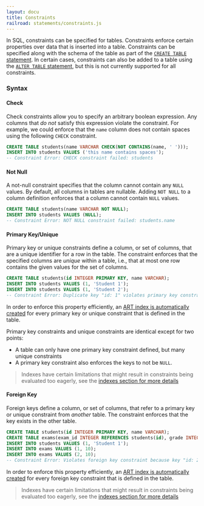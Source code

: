 ```yaml
---
layout: docu
title: Constraints
railroad: statements/constraints.js
---
```


In SQL, constraints can be specified for tables. Constraints enforce certain properties over data that is inserted into a table. Constraints can be specified along with the schema of the table as part of the [`CREATE TABLE` statement](statements/create_table). In certain cases, constraints can also be added to a table using the [`ALTER TABLE` statement](statements/alter_table), but this is not currently supported for all constraints.

### Syntax

<div id="rrdiagram"></div>

#### Check

Check constraints allow you to specify an arbitrary boolean expression. Any columns that *do not* satisfy this expression violate the constraint. For example, we could enforce that the `name` column does not contain spaces using the following `CHECK` constraint.

```sql
CREATE TABLE students(name VARCHAR CHECK(NOT CONTAINS(name, ' ')));
INSERT INTO students VALUES ('this name contains spaces');
-- Constraint Error: CHECK constraint failed: students
```

#### Not Null

A not-null constraint specifies that the column cannot contain any `NULL` values. By default, all columns in tables are nullable. Adding `NOT NULL` to a column definition enforces that a column cannot contain `NULL` values.
 
```sql
CREATE TABLE students(name VARCHAR NOT NULL);
INSERT INTO students VALUES (NULL);
-- Constraint Error: NOT NULL constraint failed: students.name
```

#### Primary Key/Unique

Primary key or unique constraints define a column, or set of columns, that are a unique identifier for a row in the table. The constraint enforces that the specified columns are *unique* within a table, i.e., that at most one row contains the given values for the set of columns.

```sql
CREATE TABLE students(id INTEGER PRIMARY KEY, name VARCHAR);
INSERT INTO students VALUES (1, 'Student 1');
INSERT INTO students VALUES (1, 'Student 2');
-- Constraint Error: Duplicate key "id: 1" violates primary key constraint
```

In order to enforce this property efficiently, an [ART index is automatically created](indexes) for every primary key or unique constraint that is defined in the table.

Primary key constraints and unique constraints are identical except for two points:

* A table can only have one primary key constraint defined, but many unique constraints
* A primary key constraint also enforces the keys to not be `NULL`. 

> Indexes have certain limitations that might result in constraints being evaluated too eagerly, see the [indexes section for more details](indexes#index-limitations)

#### Foreign Key

Foreign keys define a column, or set of columns, that refer to a primary key or unique constraint from *another* table. The constraint enforces that the key exists in the other table. 

```sql
CREATE TABLE students(id INTEGER PRIMARY KEY, name VARCHAR);
CREATE TABLE exams(exam_id INTEGER REFERENCES students(id), grade INTEGER);
INSERT INTO students VALUES (1, 'Student 1');
INSERT INTO exams VALUES (1, 10);
INSERT INTO exams VALUES (2, 10);
-- Constraint Error: Violates foreign key constraint because key "id: 2" does not exist in the referenced table
```

In order to enforce this property efficiently, an [ART index is automatically created](indexes) for every foreign key constraint that is defined in the table.

> Indexes have certain limitations that might result in constraints being evaluated too eagerly, see the [indexes section for more details](indexes#index-limitations)
